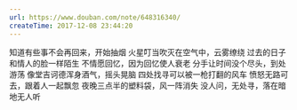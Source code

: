 ```yaml
---
url: https://www.douban.com/note/648316340/
createTime: 2017-12-08 23:44:20
---
```


知道有些事不会再回来，开始抽烟
火星叮当吹灭在空气中，云雾缭绕
过去的日子和情人的脸一样陌生
不情愿回忆，因为回忆使人衰老
分手让时间没个尽头，到处游荡
像堂吉诃德浑身酒气，摇头晃脑
四处找寻可以被一枪打翻的风车
愤怒无路可去，跟着人一起飘忽
夜晚三点半的塑料袋，风一阵消失
没人问，无处寻，落在暗地无人听